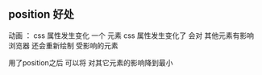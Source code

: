 ## position 好处

   动画 ： css 属性发生变化
   一个 元素 css 属性发生变化了 会对 其他元素有影响
   浏览器 还会重新绘制 受影响的元素

   用了position之后 可以将 对其它元素的影响降到最小